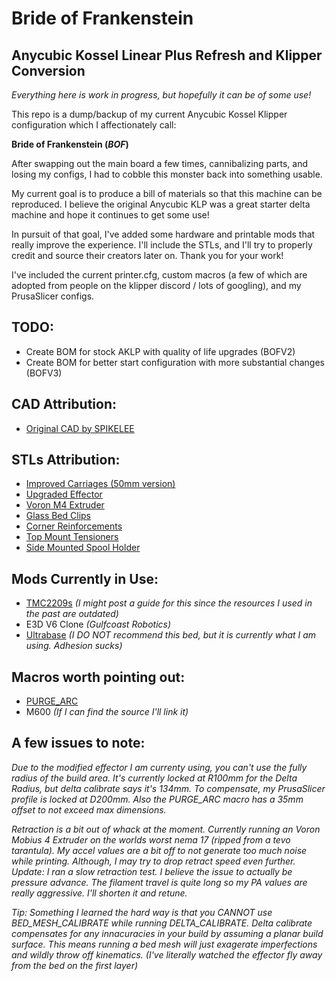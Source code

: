 # Bride of Frankenstein
## Anycubic Kossel Linear Plus Refresh and Klipper Conversion

_Everything here is work in progress, but hopefully it can be of some use!_

This repo is a dump/backup of my current Anycubic Kossel Klipper configuration which I affectionately call:

**Bride of Frankenstein (_BOF_)**

After swapping out the main board a few times, cannibalizing parts, and losing my configs, I had to cobble this monster back into something usable.

My current goal is to produce a bill of materials so that this machine can be reproduced. I believe the original Anycubic KLP was a great starter delta machine and hope it continues to get some use!

In pursuit of that goal, I've added some hardware and printable mods that really improve the experience. I'll include the STLs, and I'll try to properly credit and source their creators later on. Thank you for your work!

I've included the current printer.cfg, custom macros (a few of which are adopted from people on the klipper discord / lots of googling), and my PrusaSlicer configs.

## TODO:
- Create BOM for stock AKLP with quality of life upgrades (BOFV2)
- Create BOM for better start configuration with more substantial changes (BOFV3)

## CAD Attribution:

- [Original CAD by SPIKELEE](https://cults3d.com/:991294)

## STLs Attribution:

- [Improved Carriages (50mm version)](https://www.thingiverse.com/thing:2281894/files)
- [Upgraded Effector](https://www.thingiverse.com/thing:4329200)
- [Voron M4 Extruder](https://github.com/VoronDesign/Mobius-Extruder)
- [Glass Bed Clips](https://www.printables.com/model/137809-anycubic-kossel-linear-plus-glass-bed-clamp)
- [Corner Reinforcements](https://www.thingiverse.com/thing:2620272)
- [Top Mount Tensioners](https://www.thingiverse.com/thing:2827665)
- [Side Mounted Spool Holder](https://www.thingiverse.com/thing:2909802)



## Mods Currently in Use:

- [TMC2209s](https://www.amazon.com/BIGTREETECH-TMC2209-Stepper-Stepstick-Motherboard/dp/B07ZPYKL46/ref=sr_1_3?keywords=tmc2209&qid=1696062611&sr=8-3&th=1) _(I might post a guide for this since the resources I used in the past are outdated)_
- E3D V6 Clone _(Gulfcoast Robotics)_
- [Ultrabase](https://www.aliexpress.us/item/2251832729128038.html?gatewayAdapt=glo2usa4itemAdapt) _(I DO NOT recommend this bed, but it is currently what I am using. Adhesion sucks)_

## Macros worth pointing out:

- [PURGE_ARC](https://github.com/whyme12/Klipper_Macro_Collection)
- M600 _(If I can find the source I'll link it)_

## A few issues to note:

*Due to the modified effector I am currenty using, you can't use the fully radius of the build area. It's currently locked at R100mm for the Delta Radius, but delta calibrate says it's 134mm. To compensate, my PrusaSlicer profile is locked at D200mm. Also the PURGE_ARC macro has a 35mm offset to not exceed max dimensions.*

*Retraction is a bit out of whack at the moment. Currently running an Voron Mobius 4 Extruder on the worlds worst nema 17 (ripped from a tevo tarantula). My accel values are a bit off to not generate too much noise while printing. Although, I may try to drop retract speed even further. Update: I ran a slow retraction test. I believe the issue to actually be pressure advance. The filament travel is quite long so my PA values are really aggressive. I'll shorten it and retune.* 

*Tip: Something I learned the hard way is that you CANNOT use BED_MESH_CALIBRATE while running DELTA_CALIBRATE. Delta calibrate compensates for any innacuracies in your build by assuming a planar build surface. This means running a bed mesh will just exagerate imperfections and wildly throw off kinematics. (I've literally watched the effector fly away from the bed on the first layer)*
